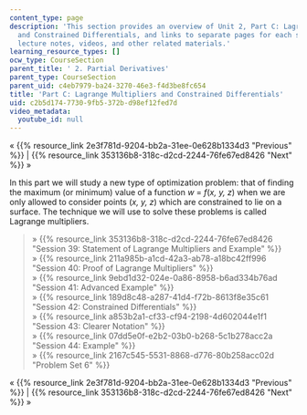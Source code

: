 ```yaml
---
content_type: page
description: 'This section provides an overview of Unit 2, Part C: Lagrange Multipliers
  and Constrained Differentials, and links to separate pages for each session containing
  lecture notes, videos, and other related materials.'
learning_resource_types: []
ocw_type: CourseSection
parent_title: ' 2. Partial Derivatives'
parent_type: CourseSection
parent_uid: c4eb7979-ba24-3270-46e3-f4d3be8fc654
title: 'Part C: Lagrange Multipliers and Constrained Differentials'
uid: c2b5d174-7730-9fb5-372b-d98ef12fed7d
video_metadata:
  youtube_id: null
---
```


« {{% resource_link 2e3f781d-9204-bb2a-31ee-0e628b1334d3 "Previous" %}} | {{% resource_link 353136b8-318c-d2cd-2244-76fe67ed8426 "Next" %}} »

In this part we will study a new type of optimization problem: that of finding the maximum (or minimum) value of a function _w_ = _f_(_x, y, z_) when we are only allowed to consider points (_x, y, z_) which are constrained to lie on a surface. The technique we will use to solve these problems is called Lagrange multipliers.

> » {{% resource_link 353136b8-318c-d2cd-2244-76fe67ed8426 "Session 39: Statement of Lagrange Multipliers and Example" %}}  
> » {{% resource_link 211a985b-a1cd-42a3-ab78-a18bc42ff996 "Session 40: Proof of Lagrange Multipliers" %}}  
> » {{% resource_link 9ebd1d32-024e-0a86-8958-b6ad334b76ad "Session 41: Advanced Example" %}}  
> » {{% resource_link 189d8c48-a287-41d4-f72b-8613f8e35c61 "Session 42: Constrained Differentials" %}}  
> » {{% resource_link a853b2a1-cf33-cf94-2198-4d602044e1f1 "Session 43: Clearer Notation" %}}  
> » {{% resource_link 07dd5e0f-e2b2-03b0-b268-5c1b278acc2a "Session 44: Example" %}}  
> » {{% resource_link 2167c545-5531-8868-d776-80b258acc02d "Problem Set 6" %}}

« {{% resource_link 2e3f781d-9204-bb2a-31ee-0e628b1334d3 "Previous" %}} | {{% resource_link 353136b8-318c-d2cd-2244-76fe67ed8426 "Next" %}} »